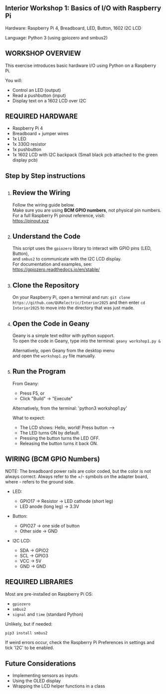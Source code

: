 
Interior Workshop 1: Basics of I/O with Raspberry Pi
----------------------------------------------------------------------  
Hardware: Raspberry Pi 4, Breadboard, LED, Button, 1602 I2C LCD  

Language: Python 3 (using gpiozero and smbus2)

 
WORKSHOP OVERVIEW
----------------------------------------------------------------------

This exercise introduces basic hardware I/O using Python on a Raspberry Pi.

You will:
- Control an LED (output)
- Read a pushbutton (input)
- Display text on a 1602 LCD over I2C

  
REQUIRED HARDWARE
----------------------------------------------------------------------

- Raspberry Pi 4
- Breadboard + jumper wires
- 1x LED
- 1x 330Ω resistor
- 1x pushbutton
- 1x 1602 LCD with I2C backpack (Small black pcb attached to the green display pcb)


Step by Step instructions
----------------------------------------------------------------------
1. Review the Wiring  
   ------------------
   Follow the wiring guide below.  
   Make sure you are using **BCM GPIO numbers**, not physical pin numbers.  
   For a full Raspberry Pi pinout reference, visit:  
   https://pinout.xyz

2. Understand the Code  
   ---------------------
   This script uses the `gpiozero` library to interact with GPIO pins (LED, Button),  
   and `smbus2` to communicate with the I2C LCD display.  
   For documentation and examples, see:  
   https://gpiozero.readthedocs.io/en/stable/

3. Clone the Repository  
   ---------------------
   On your Raspberry Pi, open a terminal and run:
   ```git clone https://github.com/QURelectric/Interior2025```
   and then enter
   ```cd Interior2025```
   to move into the directory that was just made. 

5. Open the Code in Geany  
   ------------------------
   Geany is a simple text editor with python support.  
   To open the code in Geany, type into the terminal:
   `geany workshop1.py &`

   Alternatively, open Geany from the desktop menu  
   and open the `workshop1.py` file manually.

6. Run the Program  
   ----------------
   From Geany:
     - Press F5, or
     - Click "Build" → "Execute"

   Alternatively, from the terminal:
   'python3 workshop1.py'

   What to expect:
     - The LCD shows:
         Hello, world!
         Press button -->
     - The LED turns ON by default.
     - Pressing the button turns the LED OFF.
     - Releasing the button turns it back ON.

WIRING (BCM GPIO Numbers)
----------------------------------------------------------------------
NOTE: The breadboard power rails are color coded, but the color is not always correct.
Always refer to the +/- symbols on the adapter board, where - refers to the ground side.

- LED:
  - GPIO17 → Resistor → LED cathode (short leg)
  - LED anode (long leg) → 3.3V

- Button:
  - GPIO27 → one side of button
  - Other side → GND

- I2C LCD:
  - SDA → GPIO2
  - SCL → GPIO3
  - VCC → 5V
  - GND → GND

REQUIRED LIBRARIES
----------------------------------------------------------------------

Most are pre-installed on Raspberry Pi OS:
- `gpiozero`
- `smbus2`
- `signal` and `time` (standard Python)

Unlikely, but if needed:
```bash
pip3 install smbus2
```
If weird errors occur, check the Raspberry Pi Preferences in settings and tick 'I2C' to be enabled. 

Future Considerations
----------------------------------------------------------------------
- Implementing sensors as inputs
- Using the OLED display
- Wrapping the LCD helper functions in a class
